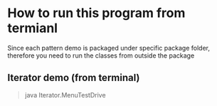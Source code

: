 # How to run this program from termianl
Since each pattern demo is  packaged under specific  package folder, therefore you need to run the classes from outside the package

## Iterator demo (from terminal)
>java Iterator.MenuTestDrive


